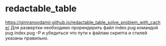# redactable_table
https://gimranovdamir.github.io/redactable_table_solve_problem_with_cache/
Для развертки необходимо прорендерить файл index.pug командой pug index.pug -P и убедиться что пути к файлам скрипта и стилей указаны правильно.
